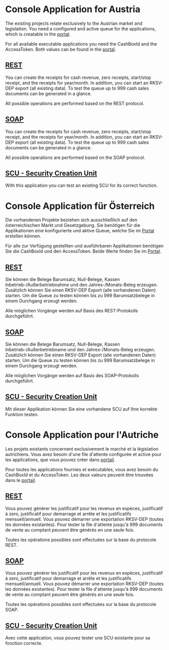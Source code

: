 # Console Application for Austria
The existing projects relate exclusively to the Austrian market and legislation.
You need a configured and active queue for the applications, which is creatable in the [portal](https://portal.fiskaltrust.at).

For all available executable applications you need the CashBoxId and the AccessToken.
Both values can be found in the [portal](https://portal.fiskaltrust.at).

## [REST](csConsoleApplicationREST_AT.md)
You can create the receipts for cash revenue, zero receipts, start/stop receipt, and the receipts for year/month.
In addition, you can start an RKSV-DEP export (all existing data).
To test the queue up to 999 cash sales documents can be generated in a glance.

All possible operations are performed based on the REST protocol.

## [SOAP](csConsoleApplicationSOAP_AT.md)
You can create the receipts for cash revenue, zero receipts, start/stop receipt, and the receipts for year/month.
In addition, you can start an RKSV-DEP export (all existing data).
To test the queue up to 999 cash sales documents can be generated in a glance.

All possible operations are performed based on the SOAP protocol.

## [SCU - Security Creation Unit](csConsoleApplicationSCU_AT.md)
With this application you can test an existing SCU for its correct function.

# Console Application für Österreich
Die vorhandenen Projekte beziehen sich ausschließlich auf den österreichischen Markt und Gesetzgebung.
Sie benötigen für die Applikationen eine konfigurierte und aktive Queue, welche Sie im [Portal](https://portal.fiskaltrust.at) erstellen können.

Für alle zur Verfügung gestellten und ausführbaren Applikationen benötigen Sie die CashBoxId und den AccessToken.
Beide Werte finden Sie im [Portal](https://portal.fiskaltrust.at).

## [REST](csConsoleApplicationREST_AT.md)
Sie können die Belege Barumsatz, Null-Belege, Kassen Inbetrieb-/Außerbetriebnahme und den Jahres-/Monats-Beleg erzeugen.
Zusätzlich können Sie einen RKSV-DEP Export (alle vorhandenen Daten) starten.
Um die Queue zu testen können bis zu 999 Barumsatzbelege in einem Durchgang erzeugt werden.

Alle möglichen Vorgänge werden auf Basis des REST-Protokolls durchgeführt.

## [SOAP](csConsoleApplicationSOAP_AT.md)
Sie können die Belege Barumsatz, Null-Belege, Kassen Inbetrieb-/Außerbetriebname und den Jahres-/Monats-Beleg erzeugen.
Zusätzlich können Sie einen RKSV-DEP Export (alle vorhandenen Daten) starten.
Um die Queue zu testen können bis zu 999 Barumsatzbelege in einem Durchgang erzeugt werden.

Alle möglichen Vorgänge werden auf Basis des SOAP-Protokolls durchgeführt.

## [SCU - Security Creation Unit](csConsoleApplicationSCU_AT.md)
Mit dieser Applikation können Sie eine vorhandene SCU auf Ihre korrekte Funktion testen.

# Console Application pour l'Autriche
Les projets existants concernent exclusivement le marché et la législation autrichiens.
Vous avez besoin d'une file d'attente configurée et active pour les applications,
que vous pouvez créer dans [portail](https://portal.fiskaltrust.at).

Pour toutes les applications fournies et exécutables, vous avez besoin du CashBoxId et du AccessToken.
Les deux valeurs peuvent être trouvées dans le [portail](https://portal.fiskaltrust.at).

## [REST](csConsoleApplicationREST_AT.md)
Vous pouvez générer les justificatif pour les revenus en espèces, justificatif à zero, justificatif pour demarrage et arrête et les justificatifs mensuell/annuell.
Vous pouvez démarrer une exportation RKSV-DEP (toutes les données existantes).
Pour tester la file d'attente jusqu'à 999 documents de vente au comptant peuvent être générés en une seule fois.

Toutes les opérations possibles sont effectuées sur la base du protocole REST.

## [SOAP](csConsoleApplicationSOAP_AT.md)
Vous pouvez générer les justificatif pour les revenus en espèces, justificatif à zero, justificatif pour demarrage et arrête et les justificatifs mensuell/annuell.
Vous pouvez démarrer une exportation RKSV-DEP (toutes les données existantes).
Pour tester la file d'attente jusqu'à 999 documents de vente au comptant peuvent être générés en une seule fois.

Toutes les opérations possibles sont effectuées sur la base du protocole SOAP.

## [SCU - Security Creation Unit](csConsoleApplicationSCU_AT.md)
Avec cette application, vous pouvez tester une SCU existante pour sa fonction correcte.
